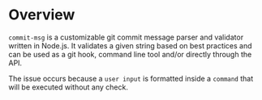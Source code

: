 # Overview

`commit-msg` is a customizable git commit message parser and validator written in Node.js. It validates a given string based on best practices and can be used as a git hook, command line tool and/or directly through the API.

The issue occurs because a `user input` is formatted inside a `command` that will be executed without any check.
